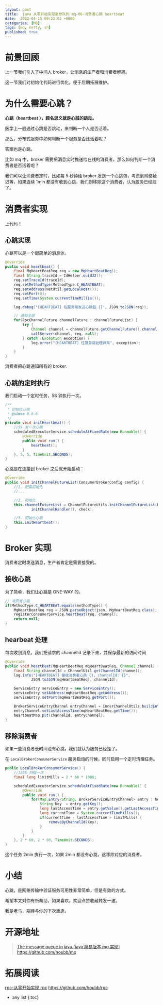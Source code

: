 ```yaml
---
layout: post
title:  java 从零开始实现消息队列 mq-06-消费者心跳 heartbeat
date:  2022-04-15 09:22:02 +0800 
categories: [MQ]
tags: [mq, netty, sh]
published: true
---
```


# 前景回顾

上一节我们引入了中间人 broker，让消息的生产者和消费者解耦。

这一节我们对初始化代码进行优化，便于后期拓展维护。

# 为什么需要心跳？

**心跳（heartbeat ），顾名思义就是心脏的跳动。**

医学上一般通过心跳是否跳动，来判断一个人是否活着。

那么，分布式服务中如何判断一个服务是否还活着呢？

答案也是心跳。

比如 mq 中，broker 需要把消息实时推送给在线的消费者。那么如何判断一个消费者是否活着呢？

我们可以让消费者定时，比如每 5 秒钟给 broker 发送一个心跳包，考虑到网络延迟等，如果连续 1min 都没有收到心跳，我们则移除这个消费者，认为服务已经挂了。


# 消费者实现

上代码！

## 心跳实现

心跳可以是一个很简单的消息体。

```java
@Override
public void heartbeat() {
    final MqHeartBeatReq req = new MqHeartBeatReq();
    final String traceId = IdHelper.uuid32();
    req.setTraceId(traceId);
    req.setMethodType(MethodType.C_HEARTBEAT);
    req.setAddress(NetUtil.getLocalHost());
    req.setPort(0);
    req.setTime(System.currentTimeMillis());

    log.debug("[HEARTBEAT] 往服务端发送心跳包 {}", JSON.toJSON(req));

    // 通知全部
    for(RpcChannelFuture channelFuture : channelFutureList) {
        try {
            Channel channel = channelFuture.getChannelFuture().channel();
            callServer(channel, req, null);
        } catch (Exception exception) {
            log.error("[HEARTBEAT] 往服务端处理异常", exception);
        }
    }
}
```

消费者把心跳通知所有的 broker.

## 心跳的定时执行

我们启动一个定时任务，5S 钟执行一次。

```java
/**
 * 初始化心跳
 * @since 0.0.6
 */
private void initHeartbeat() {
    //5S 发一次心跳
    scheduledExecutorService.scheduleAtFixedRate(new Runnable() {
        @Override
        public void run() {
            heartbeat();
        }
    }, 5, 5, TimeUnit.SECONDS);
}
```

心跳是在连接到 broker 之后就开始启动：

```java
@Override
public void initChannelFutureList(ConsumerBrokerConfig config) {
    //1. 配置初始化
    //...

    //2. 初始化
    this.channelFutureList = ChannelFutureUtils.initChannelFutureList(brokerAddress,
            initChannelHandler(), check);

    //3. 初始化心跳
    this.initHeartbeat();
}
```

# Broker 实现

消费者定时发送消息，生产者肯定是需要接受的。

## 接收心跳

为了简单，我们让心跳是 ONE-WAY 的。

```java
// 消费者心跳
if(MethodType.C_HEARTBEAT.equals(methodType)) {
    MqHeartBeatReq req = JSON.parseObject(json, MqHeartBeatReq.class);
    registerConsumerService.heartbeat(req, channel);
    return null;
}
```

## hearbeat 处理

每次收到消息，我们把请求的 channelId 记录下来，并保存最新的访问时间

```java
@Override
public void heartbeat(MqHeartBeatReq mqHeartBeatReq, Channel channel) {
    final String channelId = ChannelUtil.getChannelId(channel);
    log.info("[HEARTBEAT] 接收消费者心跳 {}, channelId: {}",
            JSON.toJSON(mqHeartBeatReq), channelId);

    ServiceEntry serviceEntry = new ServiceEntry();
    serviceEntry.setAddress(mqHeartBeatReq.getAddress());
    serviceEntry.setPort(mqHeartBeatReq.getPort());

    BrokerServiceEntryChannel entryChannel = InnerChannelUtils.buildEntryChannel(serviceEntry, channel);
    entryChannel.setLastAccessTime(mqHeartBeatReq.getTime());
    heartbeatMap.put(channelId, entryChannel);
}
```

## 移除消费者

如果一些消费者长时间没有心跳，我们就认为服务已经挂了。

在 `LocalBrokerConsumerService` 服务启动的时候，同时启用一个定时清理任务。

```java
public LocalBrokerConsumerService() {
    //120S 扫描一次
    final long limitMills = 2 * 60 * 1000;

    scheduledExecutorService.scheduleAtFixedRate(new Runnable() {
        @Override
        public void run() {
            for(Map.Entry<String, BrokerServiceEntryChannel> entry : heartbeatMap.entrySet()) {
                String key  = entry.getKey();
                long lastAccessTime = entry.getValue().getLastAccessTime();
                long currentTime = System.currentTimeMillis();
                if(currentTime - lastAccessTime > limitMills) {
                    removeByChannelId(key);
                }
            }
        }
    }, 2 * 60, 2 * 60, TimeUnit.SECONDS);
}
```

这个任务 2min 执行一次，如果 2min 都没有心跳，这移除对应的消费者。

# 小结

心跳，是网络传输中验证服务可用性非常简单，但是有效的方式。

希望本文对你有所帮助，如果喜欢，欢迎点赞收藏转发一波。

我是老马，期待与你的下次重逢。

# 开源地址

> [The message queue in java.(java 简易版本 mq 实现) ](https://github.com/houbb/mq) https://github.com/houbb/mq

# 拓展阅读

[rpc-从零开始实现 rpc](https://github.com/houbb/rpc) https://github.com/houbb/rpc

* any list
{:toc}